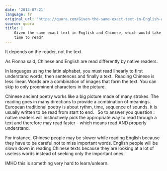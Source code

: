 ```yaml
---
date: '2014-07-21'
language: fr
original_url: 'https://quora.com/Given-the-same-exact-text-in-English-and-Chinese-which-would-take-less-time-to-read/answer/Clément-Renaud'
source: quora
title: |
    Given the same exact text in English and Chinese, which would take less
    time to read?
---
```


It depends on the reader, not the text. 
 
As Fionna said, Chinese and English are read differently by native
readers. 
 
In languages using the latin alphabet, you must read linearly to first
understand words, then sentences and finally a text.  Reading Chinese is
less linear. Words are a combination of images that form the text. You
can skip to only proeminent characters in the picture. 
 
Chinese ancient poetry works like a big picture made of many strokes.
The reading goes in many directions to provide a combination of
meanings. European traditional poetry is about rythm, time, sequence of
sounds. It is usually written to be read from start to end. 
  
So to answer you question : native readers will instinctively pick the
appropriate way to read through a text and therefore may read faster -
which means read AND properly understand. 
 
For instance, Chinese people may be slower while reading English because
they have to be careful not to miss important words. English people will
be slown down in reading Chinese texts because they are looking at a lot
of useless words instead of seeking only the important ones. 
 
IMHO this is something very hard to learn/unlearn.
